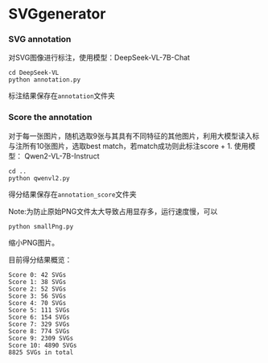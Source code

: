 # SVGgenerator
### SVG annotation
对SVG图像进行标注，使用模型：DeepSeek-VL-7B-Chat
```
cd DeepSeek-VL
python annotation.py
```
标注结果保存在`annotation`文件夹
### Score the annotation
对于每一张图片，随机选取9张与其具有不同特征的其他图片，利用大模型读入标与注所有10张图片，选取best match，若match成功则此标注score + 1.
使用模型： Qwen2-VL-7B-Instruct 
```
cd ..
python qwenvl2.py
```
得分结果保存在`annotation_score`文件夹

Note:为防止原始PNG文件太大导致占用显存多，运行速度慢，可以
```
python smallPng.py
```
缩小PNG图片。

目前得分结果概览：
```
Score 0: 42 SVGs
Score 1: 38 SVGs
Score 2: 52 SVGs
Score 3: 56 SVGs
Score 4: 70 SVGs
Score 5: 111 SVGs
Score 6: 154 SVGs
Score 7: 329 SVGs
Score 8: 774 SVGs
Score 9: 2309 SVGs
Score 10: 4890 SVGs
8825 SVGs in total
```